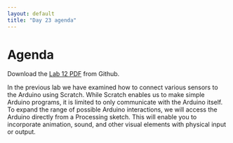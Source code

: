 ```yaml
---
layout: default
title: "Day 23 agenda"
---
```


# Agenda
Download the [Lab 12 PDF](Lab12.pdf) from Github.

In the previous lab we have examined how to connect various sensors to the Arduino using Scratch. While Scratch enables us to make simple Arduino programs, it is limited to only communicate with the Arduino itself. To expand the range of possible Arduino interactions, we will access the Arduino directly from a Processing sketch. This will enable you to incorporate animation, sound, and other visual elements with physical input or output.


